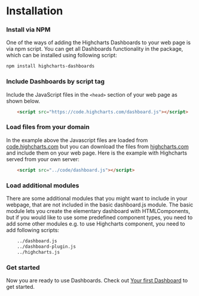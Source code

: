 Installation
===

### Install via NPM
One of the ways of adding the Highcharts Dashboards to your web page is via npm script. You can get all Dashboards functionality in the package, which can be installed using following script:
```bash
npm install highcharts-dashboards
```

### Include Dashboards by script tag
Include the JavaScript files in the `<head>` section of your web page as shown below.

```html
    <script src="https://code.highcharts.com/dashboard.js"></script>
 ```


### Load files from your domain
In the example above the Javascript files are loaded from [code.highcharts.com](https://code.highcharts.com) but you can download the files from [highcharts.com](https://www.highcharts.com/download/) and include them on your web page. Here is the example with Highcharts served from your own server:

```html
    <script src="../code/dashboard.js"></script>
```
### Load additional modules
There are some additional modules that you might want to include in your webpage, that are not included in the basic dashboard.js module. The basic module lets you create the elementary dashboard with HTMLComponents, but if you would like to use some predefined component types, you need to add some other modules e.g. to use Highcharts component, you need to add following scripts:
```html
    ../dashboard.js
    ../dashboard-plugin.js
    ../highcharts.js
```

### Get started

Now you are ready to use Dashboards. Check out [Your first Dashboard](https://highcharts.com/docs/dashboards/your-first-dashboard) to get started.